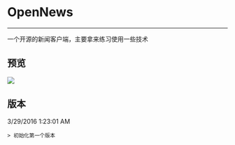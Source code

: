 # OpenNews


----------

一个开源的新闻客户端，主要拿来练习使用一些技术

## 预览  

![](./pictures/1.gif)




## 版本

3/29/2016 1:23:01 AM 
	
	> 初始化第一个版本


